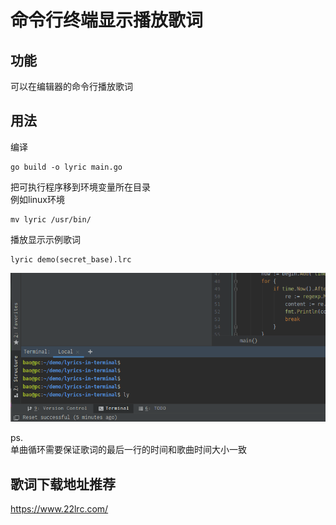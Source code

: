 # 命令行终端显示播放歌词

## 功能
可以在编辑器的命令行播放歌词

## 用法
编译
```
go build -o lyric main.go
```
把可执行程序移到环境变量所在目录  
例如linux环境
```
mv lyric /usr/bin/
```
播放显示示例歌词
```
lyric demo(secret_base).lrc
```
![使用演示](./show.gif)

ps.  
单曲循环需要保证歌词的最后一行的时间和歌曲时间大小一致

## 歌词下载地址推荐
 https://www.22lrc.com/